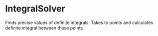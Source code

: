 # IntegralSolver
Finds precise values of definite integrals. Takes to points and calculates definite integral between these points
